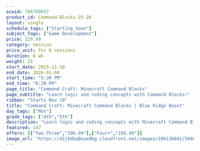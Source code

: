 ```yaml
---
ecwid: 766789657
product_id: Command-Blocks-25-26
layout: single
schedule_tags: ["Starting Soon"]
subject_tags: ["Game Development"]
price: 229.99
category: Session
price_unit: for 6 sessions
duration: 6 wk
weight: 21
start_date: 2025-11-10
end_date: 2026-01-04
start_time: "5:30 PM"
end_time: "6:30 PM"
page_title: "Command Craft: Minecraft Command Blocks"
page_subtitle: "Learn logic and coding concepts with Command Blocks!"
ribbon: "Starts Nov 10"
title: "Command Craft: Minecraft Command Blocks | Blue Ridge Boost"
day_tags: ["Mon"]
grade_tags: ["4th","5th"]
description: "Learn logic and coding concepts with Minecraft Command Blocks in a fun, guided course at Blue Ridge Boost. Build problem-solving skills through in-game automation. Charlottesville, VA. Contact (434) 260-0636 or nora@blueridgeboost.com ." 
featured: 147
offers: [["Two-Three","206.99"],["Four+","195.49"]]
image_url: "https://d2j6dbq0eux0bg.cloudfront.net/images/106136041/5046920945.png"
---
```

